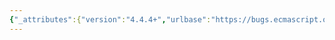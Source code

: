 ```yaml
---
{"_attributes":{"version":"4.4.4+","urlbase":"https://bugs.ecmascript.org/","maintainer":"dherman@mozilla.com"},"bug":{"bug_id":821,"creation_ts":"2012-10-26 16:28:00 -0700","short_desc":"Runtime Semantics: For Body Evaluation Abstract Operation, Typo: errant comma","delta_ts":"2012-11-23 09:45:55 -0800","product":"Draft for 6th Edition","component":"editorial issue","version":"Rev 11: October 26, 2012 Draft","rep_platform":"All","op_sys":"All","bug_status":"RESOLVED","resolution":"FIXED","priority":"Normal","bug_severity":"enhancement","everconfirmed":true,"reporter":{"uid":"waldron.rick","name":"Rick Waldron"},"assigned_to":{"uid":"allen","name":"Allen Wirfs-Brock"},"cc":"waldron.rick","long_desc":[{"commentid":2202,"comment_count":0,"who":{"uid":"waldron.rick","name":"Rick Waldron"},"bug_when":"2012-10-26 16:28:13 -0700","thetext":"Appears in step 1, at the end of the line."},{"commentid":2302,"comment_count":1,"who":{"uid":"allen","name":"Allen Wirfs-Brock"},"bug_when":"2012-10-29 17:21:05 -0700","thetext":"please remember to include section numbers in bug reports."},{"commentid":2303,"comment_count":2,"who":{"uid":"allen","name":"Allen Wirfs-Brock"},"bug_when":"2012-10-29 17:22:16 -0700","thetext":"corrected in rev 12 editor's draft"},{"commentid":2701,"comment_count":3,"who":{"uid":"allen","name":"Allen Wirfs-Brock"},"bug_when":"2012-11-23 09:45:55 -0800","thetext":"corrected in rev 12, Nov. 22, 2012 draft"}]}}
---
```

